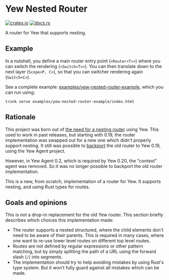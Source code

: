 # Yew Nested Router

[![crates.io](https://img.shields.io/crates/v/yew-nested-router.svg)](https://crates.io/crates/yew-nested-router)
[![docs.rs](https://docs.rs/yew-nested-router/badge.svg)](https://docs.rs/yew-nested-router)

A router for Yew that supports nesting.

## Example

In a nutshell, you define a main router entry point (`<Router<T>>`) where you can switch the rendering (`<Switch<T>>`).
You can then translate down to the next layer (`Scope<P, C>`), so that you can switcher rendering again (`Switch<C>`).

See a complete example: [examples/yew-nested-router-example](examples/yew-nested-router-example), which
you can run using:

```shell
trunk serve examples/yew-nested-router-example/index.html
```

## Rationale

This project was born out of [the need for a nesting router](https://github.com/yewstack/yew/issues/1853) using Yew.
This used to work in past releases, but starting  with 0.19, the router implementation was swapped out for a new one
which didn't properly support nesting. It still  was possible to [backport](https://github.com/ctron/yew-router) the
old router to Yew 0.19, using the Yew Agent project.

However, in Yew Agent 0.2, which is required by Yew 0.20, the "context" agent was removed. So it was no longer possible
to backport the old router implementation.

This is a new, from scratch, implementation of a router for Yew. It supports nesting, and using Rust types for routes.

## Goals and opinions

This is not a drop-in replacement for the old Yew router. This section briefly describes which choices this
implementation made:

* The router supports a nested structured, where the child elements don't need to be aware of their parents.
  This is required in many cases, where one want to re-use lower level routes on different top level routes.
* Routes are not defined by regular expressions or other pattern matching, but by simply splitting the path of a URL
  using the forward slash (`/`) into segments.
* The implementation should try to help avoiding mistakes by using Rust's type system. But it won't fully guard against
  all mistakes which can be made. 
